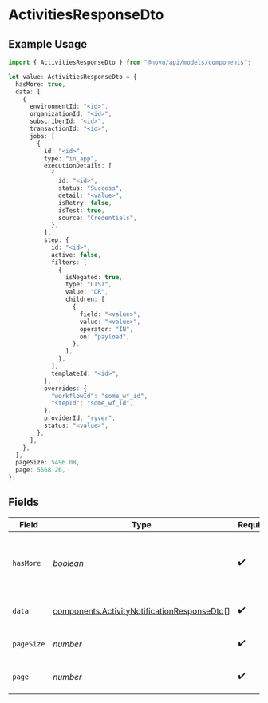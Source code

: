 # ActivitiesResponseDto

## Example Usage

```typescript
import { ActivitiesResponseDto } from "@novu/api/models/components";

let value: ActivitiesResponseDto = {
  hasMore: true,
  data: [
    {
      environmentId: "<id>",
      organizationId: "<id>",
      subscriberId: "<id>",
      transactionId: "<id>",
      jobs: [
        {
          id: "<id>",
          type: "in_app",
          executionDetails: [
            {
              id: "<id>",
              status: "Success",
              detail: "<value>",
              isRetry: false,
              isTest: true,
              source: "Credentials",
            },
          ],
          step: {
            id: "<id>",
            active: false,
            filters: [
              {
                isNegated: true,
                type: "LIST",
                value: "OR",
                children: [
                  {
                    field: "<value>",
                    value: "<value>",
                    operator: "IN",
                    on: "payload",
                  },
                ],
              },
            ],
            templateId: "<id>",
          },
          overrides: {
            "workflowId": "some_wf_id",
            "stepId": "some_wf_id",
          },
          providerId: "ryver",
          status: "<value>",
        },
      ],
    },
  ],
  pageSize: 5496.08,
  page: 5568.26,
};
```

## Fields

| Field                                                                                                      | Type                                                                                                       | Required                                                                                                   | Description                                                                                                |
| ---------------------------------------------------------------------------------------------------------- | ---------------------------------------------------------------------------------------------------------- | ---------------------------------------------------------------------------------------------------------- | ---------------------------------------------------------------------------------------------------------- |
| `hasMore`                                                                                                  | *boolean*                                                                                                  | :heavy_check_mark:                                                                                         | Indicates if there are more activities in the result set                                                   |
| `data`                                                                                                     | [components.ActivityNotificationResponseDto](../../models/components/activitynotificationresponsedto.md)[] | :heavy_check_mark:                                                                                         | Array of activity notifications                                                                            |
| `pageSize`                                                                                                 | *number*                                                                                                   | :heavy_check_mark:                                                                                         | Page size of the activities                                                                                |
| `page`                                                                                                     | *number*                                                                                                   | :heavy_check_mark:                                                                                         | Current page of the activities                                                                             |